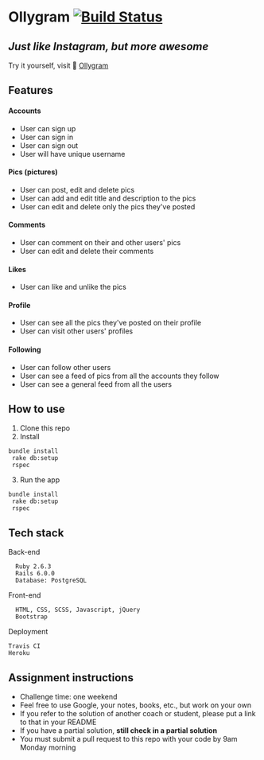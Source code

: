 # Ollygram [![Build Status](https://travis-ci.org/ollyholly/instagram-challenge.svg?branch=master)](https://travis-ci.org/ollyholly/instagram-challenge)

## _Just like Instagram, but more awesome_

Try it yourself, visit 📸 [Ollygram](https://ollygram.herokuapp.com/ "Ollygram")

## Features

#### Accounts

- User can sign up
- User can sign in
- User can sign out
- User will have unique username

#### Pics (pictures)

- User can post, edit and delete pics
- User can add and edit title and description to the pics
- User can edit and delete only the pics they've posted

#### Comments

- User can comment on their and other users' pics
- User can edit and delete their comments

#### Likes

- User can like and unlike the pics

#### Profile

- User can see all the pics they've posted on their profile
- User can visit other users' profiles

#### Following

- User can follow other users
- User can see a feed of pics from all the accounts they follow
- User can see a general feed from all the users

## How to use

1. Clone this repo
2. Install

```
bundle install
 rake db:setup
 rspec
```

3. Run the app

```
bundle install
 rake db:setup
 rspec
```

## Tech stack

Back-end

```
  Ruby 2.6.3
  Rails 6.0.0
  Database: PostgreSQL
```

Front-end

```
  HTML, CSS, SCSS, Javascript, jQuery
  Bootstrap
```

Deployment

```
Travis CI
Heroku
```

## Assignment instructions

- Challenge time: one weekend
- Feel free to use Google, your notes, books, etc., but work on your own
- If you refer to the solution of another coach or student, please put a link to that in your README
- If you have a partial solution, **still check in a partial solution**
- You must submit a pull request to this repo with your code by 9am Monday morning
